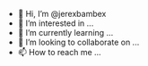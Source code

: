 - 👋 Hi, I’m @jerexbambex
- 👀 I’m interested in ...
- 🌱 I’m currently learning ...
- 💞️ I’m looking to collaborate on ...
- 📫 How to reach me ...

<!---
jerexbambex/jerexbambex is a ✨ special ✨ repository because its `README.md` (this file) appears on your GitHub profile.
You can click the Preview link to take a look at your changes.
--->
